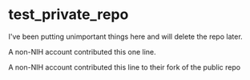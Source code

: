 # test_private_repo
I've been putting unimportant things here and will delete the repo later.

A non-NIH account contributed this one line.

A non-NIH account contributed this line to their fork of the public repo
